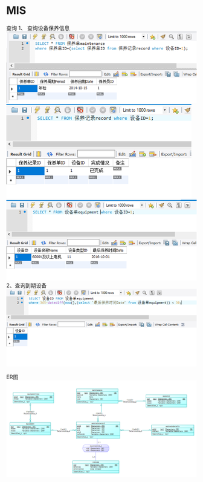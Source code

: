 # MIS
查询
1、	查询设备保养信息
![](/截图1.png)
![](/截图2.png)
![](/截图3.png)
2、查询到期设备
![](/截图4.png)

ER图
![](/截图6.png)
